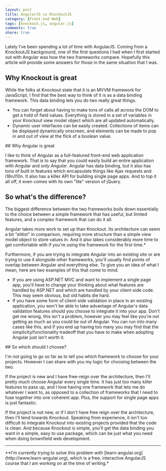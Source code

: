 ```yaml
---
layout: post
title: AngularJS vs KnockoutJS
category: [Front-end Web]
tags: [knockout.js, angular.js]
comments: true
share: true
---
```

Lately I’ve been spending a lot of time with AngularJS. Coming from a KnockoutJS background, one of the first questions I had when I first started out with Angular was how the two frameworks compare. Hopefully this article will provide some answers for those in the same situation that I was.

## Why Knockout is great

While the folks at Knockout state that it is an MVVM framework for JavaScript, I find that the best way to think of it is as a data binding framework. This data binding lets you do two really great things.

<ul>
<li>You can forget about having to make tons of calls all across the DOM to get a hold of field values. Everything is stored in a set of variables in your Knockout view model object which are all updated automatically.</li>
<li>Dynamic user interfaces can be easily created. Collections of items can be displayed dynamically onscreen, and elements can be made to pop in and out of view at the flick of a boolean value. </li>
</ul>
## Why Angular is great

I like to think of Angular as a full-featured front-end web application framework. That is to say that you could easily build an entire application with Angular and *only Angular*. Angular has data binding, but it also has tons of built in features which encapsulate things like Ajax requests and i18n/l10n. It also has a killer API for building single page apps. And to top it all off, it even comes with its own "lite" version of jQuery.

## So what's the difference?

The biggest difference between the two frameworks boils down essentially to the choice between a simple framework that has useful, but limited features, and a complex framework that can do it all.

Angular takes more work to set up than Knockout. Its architecture can seem a bit "elitist" in comparison, requiring more structure than a simple view model object to store values in. And it also takes considerably more time to get comfortable with if you're using the framework for the first time.*

Furthermore, if you are trying to integrate Angular into an existing site or are trying to use it alongside other frameworks, you'll usually find points of overlap between Angular and everything else. To give you an idea of what I mean, here are two examples of this that come to mind.

<ul>
<li>If you are using ASP.NET MVC and want to implement a single page app, you'll have to change your thinking about what features are handled by ASP.NET and which are handled by your client-side code. This may seem obvious, but old habits die hard.</li>
<li>If you have some form of client-side validation in place in an existing application, you won't be able to take advantage of Angular's data validation features should you choose to integrate it into your app. Don't get me wrong, this isn't a problem, however you may feel like you're not getting as much as you could be out of Angular. You can run into many cases like this, and if you end up having too many you may find that the simplicity/functionality tradeoff that you have to make when adopting Angular just isn't worth it. </li>
</ul>
## So which should I choose?

I'm not going to go so far as to tell you which framework to choose for your projects. However I can share with you my logic for choosing between the two.

If the project is new and I have free-reign over the architecture, then I'll pretty much choose Angular every single time. It has just too many killer features to pass up, and I love having one framework that lets me do whatever I want to, as opposed to a collection of frameworks that I need to fuse together into one coherent app. Plus, the support for single page apps is just fantastic.

If the project is not new, or if I don't have free reign over the architecture, then I'll tend towards Knockout. Speaking from experience, it isn't too difficult to integrate Knockout into existing projects provided that the code is clean. And because Knockout is simple, you'll get the data binding you want in a simple, easy to use package, which can be just what you need when doing brownfield web development.

<hr />
**I'm currently trying to solve this problem with [learn-angular.org](http://www.learn-angular.org), which is a free, interactive AngularJS course that I am working on at the time of writing.*

